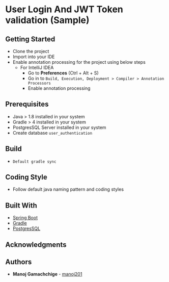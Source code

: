 # User Login And JWT Token validation (Sample)

## Getting Started
- Clone the project
- Import into your IDE
- Enable annotation processing for the project using below steps
  - For IntelliJ IDEA
    - Go to **Preferences** (Ctrl + Alt + S)
    - Go in to `Build, Execution, Deployment > Compiler > Annotation Processors`
    - Enable annotation processing
   
## Prerequisites
- Java > 1.8 installed in your system
- Gradle > 4 installed in your system
- PostgresSQL Server installed in your system
- Create database `user_authentication`
    
## Build
- `Default gradle sync`
    
## Coding Style
- Follow default java naming pattern and coding styles

## Built With
- [Spring Boot](https://spring.io/projects/spring-boot)
- [Gradle](https://gradle.org/)
- [PostgresSQL](https://www.postgresql.org/)
   
## Acknowledgments
   
## Authors
- **Manoj Gamachchige** - [manoj201](https://github.com/Manoj201)